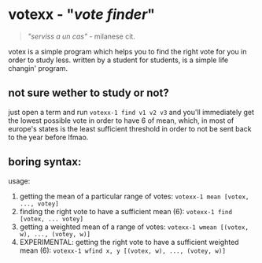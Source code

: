 # votexx - "*vote finder*"

> *"serviss a un cas"* - milanese cit.

votex is a simple program which helps you to find the right vote for you in order to study less.
written by a student for students, is a simple life changin' program.
## not sure wether to study or not? 
just open a term and run `votexx-1 find v1 v2 v3`  and you'll immediately get the lowest possible vote in order to have 6 of mean, which, in most of europe's states is the least sufficient threshold in order to not be sent back to the year before lfmao.
## boring syntax:
usage:  
1. getting the mean of a particular range of votes:
`votexx-1 mean [votex, ..., votey]` 
2. finding the right vote to have a sufficient mean (6):
`votexx-1 find  [votex, ... votey]`
3. getting a weighted mean of a range of votes:
`votexx-1 wmean [(votex, w), ..., (votey, w)]`
4. EXPERIMENTAL: getting the right vote to have a sufficient weighted mean (6):
`votexx-1 wfind x, y [(votex, w), ..., (votey, w)]`
